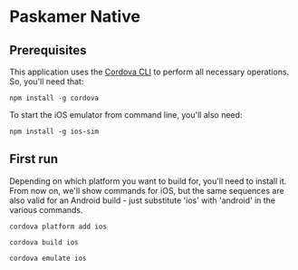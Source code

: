 # Paskamer Native

## Prerequisites
This application uses the [Cordova CLI](http://docs.phonegap.com/en/edge/guide_cli_index.md.html) to perform all necessary operations. So, you'll need that:

`npm install -g cordova`

To start the iOS emulator from command line, you'll also need:

`npm install -g ios-sim`


## First run
Depending on which platform you want to build for, you'll need to install it. From now on, we'll show commands for iOS, but the same sequences are also valid for an Android build - just substitute 'ios' with 'android' in the various commands.

`cordova platform add ios`

`cordova build ios`

`cordova emulate ios`
